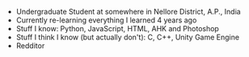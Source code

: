 <!--
**Vignesh-Vin/vignesh-vin** is a ✨ _special_ ✨ repository because its `README.md` (this file) appears on your GitHub profile.

Here are some ideas to get you started:

- 🔭 I’m currently working on ...
- 🌱 I’m currently learning ...
- 👯 I’m looking to collaborate on ...
- 🤔 I’m looking for help with ...
- 💬 Ask me about ...
- 📫 How to reach me: ...
- 😄 Pronouns: ...
- ⚡ Fun fact: ...
-->

 - Undergraduate Student at somewhere in Nellore District, A.P., India
 - Currently re-learning everything I learned 4 years ago
 - Stuff I know:
	Python, JavaScript, HTML, AHK and Photoshop
 - Stuff I think I know (but actually don't):
	C, C++, Unity Game Engine
 - Redditor
